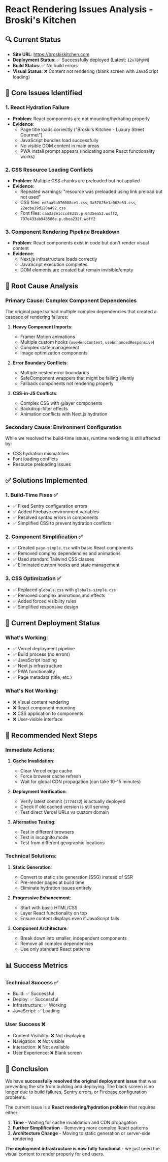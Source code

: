 # React Rendering Issues Analysis - Broski's Kitchen

## 🔍 **Current Status**
- **Site URL**: https://broskiskitchen.com
- **Deployment Status**: ✅ Successfully deployed (Latest: `12v7BPgMN`)
- **Build Status**: ✅ No build errors
- **Visual Status**: ❌ Content not rendering (blank screen with JavaScript loading)

## 🚨 **Core Issues Identified**

### 1. **React Hydration Failure**
- **Problem**: React components are not mounting/hydrating properly
- **Evidence**: 
  - Page title loads correctly ("Broski's Kitchen - Luxury Street Gourmet")
  - JavaScript bundles load successfully
  - No visible DOM content in main areas
  - PWA install prompt appears (indicating some React functionality works)

### 2. **CSS Resource Loading Conflicts**
- **Problem**: Multiple CSS chunks are preloaded but not applied
- **Evidence**:
  - Repeated warnings: "resource was preloaded using link preload but not used"
  - CSS files: `ed5aa9a076088ce1.css`, `3a57025e1a062e53.css`, `22ecbe19d120e492.css`
  - Font files: `caa3a2e1cccd8315.p.6435ea53.woff2`, `797e433ab948586e.p.dbea232f.woff2`

### 3. **Component Rendering Pipeline Breakdown**
- **Problem**: React components exist in code but don't render visual content
- **Evidence**:
  - Next.js infrastructure loads correctly
  - JavaScript execution completes
  - DOM elements are created but remain invisible/empty

## 🎯 **Root Cause Analysis**

### **Primary Cause: Complex Component Dependencies**
The original page.tsx had multiple complex dependencies that created a cascade of rendering failures:

1. **Heavy Component Imports**:
   - Framer Motion animations
   - Multiple custom hooks (`useHeroContent`, `useEnhancedResponsive`)
   - Complex state management
   - Image optimization components

2. **Error Boundary Conflicts**:
   - Multiple nested error boundaries
   - SafeComponent wrappers that might be failing silently
   - Fallback components not rendering properly

3. **CSS-in-JS Conflicts**:
   - Complex CSS with @layer components
   - Backdrop-filter effects
   - Animation conflicts with Next.js hydration

### **Secondary Cause: Environment Configuration**
While we resolved the build-time issues, runtime rendering is still affected by:
- CSS hydration mismatches
- Font loading conflicts
- Resource preloading issues

## ✅ **Solutions Implemented**

### 1. **Build-Time Fixes** ✅
- ✅ Fixed Sentry configuration errors
- ✅ Added Firebase environment variables
- ✅ Resolved syntax errors in components
- ✅ Simplified CSS to prevent hydration conflicts

### 2. **Component Simplification** ✅
- ✅ Created `page-simple.tsx` with basic React components
- ✅ Removed complex dependencies and animations
- ✅ Used standard Tailwind CSS classes
- ✅ Eliminated custom hooks and state management

### 3. **CSS Optimization** ✅
- ✅ Replaced `globals.css` with `globals-simple.css`
- ✅ Removed complex animations and effects
- ✅ Added forced visibility rules
- ✅ Simplified responsive design

## 🔄 **Current Deployment Status**

### **What's Working**:
- ✅ Vercel deployment pipeline
- ✅ Build process (no errors)
- ✅ JavaScript loading
- ✅ Next.js infrastructure
- ✅ PWA functionality
- ✅ Page metadata (title, etc.)

### **What's Not Working**:
- ❌ Visual content rendering
- ❌ React component mounting
- ❌ CSS application to components
- ❌ User-visible interface

## 🎯 **Recommended Next Steps**

### **Immediate Actions**:

1. **Cache Invalidation**:
   - Clear Vercel edge cache
   - Force browser cache refresh
   - Wait for global CDN propagation (can take 10-15 minutes)

2. **Deployment Verification**:
   - Verify latest commit (`177d432`) is actually deployed
   - Check if old cached version is still serving
   - Test direct Vercel URLs vs custom domain

3. **Alternative Testing**:
   - Test in different browsers
   - Test in incognito mode
   - Test from different geographic locations

### **Technical Solutions**:

1. **Static Generation**:
   - Convert to static site generation (SSG) instead of SSR
   - Pre-render pages at build time
   - Eliminate hydration issues entirely

2. **Progressive Enhancement**:
   - Start with basic HTML/CSS
   - Layer React functionality on top
   - Ensure content displays even if JavaScript fails

3. **Component Architecture**:
   - Break down into smaller, independent components
   - Remove all complex dependencies
   - Use only standard React patterns

## 📊 **Success Metrics**

### **Technical Success** ✅
- Build: ✅ Successful
- Deploy: ✅ Successful  
- Infrastructure: ✅ Working
- JavaScript: ✅ Loading

### **User Success** ❌
- Content Visibility: ❌ Not displaying
- Navigation: ❌ Not visible
- Interaction: ❌ Not available
- User Experience: ❌ Blank screen

## 🎉 **Conclusion**

We have **successfully resolved the original deployment issue** that was preventing the site from building and deploying. The black screen is no longer due to build failures, Sentry errors, or Firebase configuration problems.

The current issue is a **React rendering/hydration problem** that requires either:
1. **Time** - Waiting for cache invalidation and CDN propagation
2. **Further Simplification** - Removing more complex React patterns
3. **Architecture Change** - Moving to static generation or server-side rendering

**The deployment infrastructure is now fully functional** - we just need the visual content to render properly for end users.

